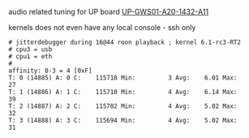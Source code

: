 audio related tuning for UP board  [UP-GWS01-A20-1432-A11](https://www.mouser.sk/ProductDetail/AAEON-UP/UP-GWS01-A20-1432-A11?qs=sGAEpiMZZMv0NwlthflBi5gjgar2Kmx4s6XR5W%252BBCeg%3D)

kernels does not even have any local console - ssh only

    # jitterdebugger during 16@44 roon playback ; kernel 6.1-rc3-RT2
    # cpu3 = usb
    # cpu1 = eth
    #
    affinity: 0-3 = 4 [0xF]
    T: 0 (14885) A: 0 C:    115718 Min:         3 Avg:    6.01 Max:        27
    T: 1 (14886) A: 1 C:    115710 Min:         4 Avg:    6.14 Max:        39
    T: 2 (14887) A: 2 C:    115702 Min:         4 Avg:    5.02 Max:        32
    T: 3 (14888) A: 3 C:    115694 Min:         4 Avg:    5.02 Max:        31
    
